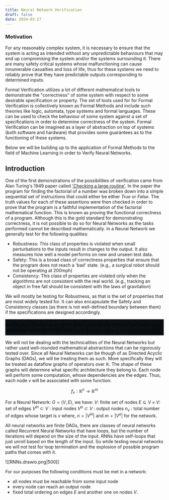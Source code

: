 ```yaml
---
title: Neural Network Verification
draft: false
date: 2024-03-27
---
```

### Motivation

For any reasonably complex system, it is necessary to ensure that the system is acting as intended without any unpredictable behaviours that may end up compromising the system and/or the systems surrounding it. There are many safety critical systems whose malfunctioning can cause innumerable casualties and loss of life, thus for these systems we need to reliably prove that they have predictable outputs corresponding to determined inputs.

Formal Verification utilizes a lot of different mathematical tools to demonstrate the "correctness" of some system with respect to some desirable specification or property. The set of tools used for for Formal Verification is collectively known as Formal Methods and include such theories like logic, automata, type systems and formal languages. These can be used to check the behaviour of some system against a set of specifications in order to determine correctness of the system. Formal Verification can be imagined as a layer of abstraction on top of systems (both software and hardware) that provides some guarantees as to the functioning of these systems.

Below we will be building up to the application of Formal Methods to the field of Machine Learning in order to Verify Neural Networks.

## Introduction

One of the first demonstrations of the possibilities of verification came from Alan Turing's 1949 paper called ['Checking a large routine'](https://turingarchive.kings.cam.ac.uk/publications-lectures-and-talks-amtb/amt-b-8). In the paper the program for finding the factorial of a number was broken down into a simple sequential set of instructions that could either be either $True$ or $False$. The truth values for each of these assertions were then checked in order to prove that the program is a faithful implementation of the factorial mathematical function. This is known as proving the functional correctness of a program. Although this is the gold standard for demonstrating correctness, it is not possible to do so for Neural Networks as the tasks performed cannot be described mathematically. In a Neural Network we generally test for the following qualities:

- Robustness: This class of properties is violated when small perturbations to the inputs result in changes to the output. It also measures how well a model performs on new and unseen test data.
- Safety: This is a broad class of correctness properties that ensure that the program does not reach a 'bad' state. (e.g., a surgical robot should not be operating at 200mph)
- Consistency: This class of properties are violated only when the algorithms are not consistent with the real world. (e.g., tracking an object in free fall should be consistent with the laws of gravitation)

We will mostly be testing for Robustness, as that is the set of properties that are most widely tested for. It can also encapsulate the Safety and Consistency classes (as there is not well-defined boundary between them) if the specifications are designed accordingly.

<div style="background-color: #080D11;">
Alan Turning had also extensively thought about 'Networks that can Learn', which can be seen from his 1948 paper <a href=https://doi.org/10.1093/oso/9780198250791.003.0016>Intelligent Machinery</a> where he proposes Boolean NAND networks that can learn over time.
</div>

We will not be dealing with the technicalities of the Neural Networks but rather used well-rounded mathematical abstractions that can be rigorously tested over. Since all Neural Networks can be though of as Directed Acyclic Graphs (DAGs), we will be treating them as such. More specifically they will be treated as dataflow graphs of operators over $\mathbb{R}$. The shape of these graphs will determine what specific architecture they belong to. Each node will perform some computation, whose dependencies are the edges. Thus, each node $v$ will be associated with some function:

$$f_v: \mathbb{R}^{n} \rightarrow \mathbb{R}^{m}$$

For a Neural Network: $G = (V, E)$, we have:
$V$: finite set of nodes
$E \subseteq V \times V$: set of edges
$V^{in} \subset V$ : input nodes
$V^{o} \subset V$ : output nodes
$n_v$ : total number of edges whose target is $v$
where, $n = |V^{in}|$ and $m = |V^{o}|$ for the network.


All neural networks are finite DAGs, there are classes of neural networks called Recurrent Neural Networks that have loops, but the number of iterations will depend on the size of the input. RNNs have self-loops that just unroll based on the length of the input. So while testing neural networks we will not test for loop termination and the explosion of possible program paths that comes with it. 


![[RNNs.drawio.png|500]]

For our purposes the following conditions must be met in a network:
- all nodes must be reachable from some input node
- every node can reach an output node
- fixed total ordering on edges $E$ and another one on nodes $V$.
